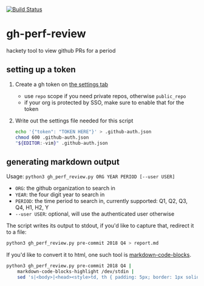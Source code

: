 [![Build Status](https://travis-ci.org/asottile/gh-perf-review.svg?branch=master)](https://travis-ci.org/asottile/gh-perf-review)

gh-perf-review
==============

hackety tool to view github PRs for a period

## setting up a token

1. Create a gh token on [the settings tab](//github.com/settings/tokens/new)
    - use `repo` scope if you need private repos, otherwise `public_repo`
    - if your org is protected by SSO, make sure to enable that for the token
1. Write out the settings file needed for this script

    ```bash
    echo '{"token": "TOKEN HERE"}' > .github-auth.json
    chmod 600 .github-auth.json
    "${EDITOR:-vim}" .github-auth.json
    ```

## generating markdown output

Usage: `python3 gh_perf_review.py ORG YEAR PERIOD [--user USER]`

- `ORG`: the github organization to search in
- `YEAR`: the four digit year to search in
- `PERIOD`: the time period to search in, currently supported: Q1, Q2, Q3, Q4,
  H1, H2, Y
- `--user USER`: optional, will use the authenticated user otherwise

The script writes its output to stdout, if you'd like to capture that, redirect
it to a file:

```bash
python3 gh_perf_review.py pre-commit 2018 Q4 > report.md
```

If you'd like to convert it to html, one such tool is
[markdown-code-blocks](https://github.com/asottile/markdown-code-blocks).

```bash
python3 gh_perf_review.py pre-commit 2018 Q4 |
    markdown-code-blocks-highlight /dev/stdin |
    sed 's|<body>|<head><style>td, th { padding: 5px; border: 1px solid #000; }</style></head><body>|g' > report.htm
```
